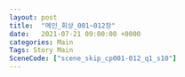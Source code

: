 ```yaml
---
layout: post
title:  "메인_회상_001~012장"
date:   2021-07-21 09:00:00 +0000
categories: Main
Tags: Story Main
SceneCode: ["scene_skip_cp001-012_q1_s10"]
---
```

